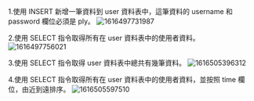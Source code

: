 
1.使用 INSERT 新增一筆資料到 user 資料表中，這筆資料的 username 和password 欄位必須是 ply。
![1616497731987](https://user-images.githubusercontent.com/73993570/112151530-49cbd480-8c1c-11eb-828b-678c3af8bf30.jpg)

2.使用 SELECT 指令取得所有在 user 資料表中的使用者資料。
![1616497756021](https://user-images.githubusercontent.com/73993570/112151727-813a8100-8c1c-11eb-99ec-a6574ba7e933.jpg)

3.使用 SELECT 指令取得 user 資料表中總共有幾筆資料。
![1616505396312](https://user-images.githubusercontent.com/73993570/112152400-3836fc80-8c1d-11eb-848c-81a59802a7b6.jpg)

4.使用 SELECT 指令取得所有在 user 資料表中的使用者資料，並按照 time 欄位，由近到遠排序。
![1616505597510](https://user-images.githubusercontent.com/73993570/112152858-b1365400-8c1d-11eb-9a9f-89b0954bfcae.jpg)




